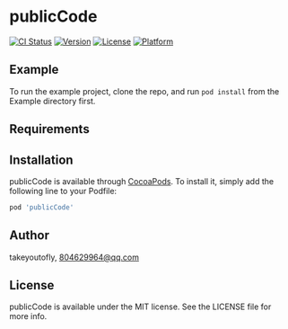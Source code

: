 # publicCode

[![CI Status](https://img.shields.io/travis/takeyoutofly/publicCode.svg?style=flat)](https://travis-ci.org/takeyoutofly/publicCode)
[![Version](https://img.shields.io/cocoapods/v/publicCode.svg?style=flat)](https://cocoapods.org/pods/publicCode)
[![License](https://img.shields.io/cocoapods/l/publicCode.svg?style=flat)](https://cocoapods.org/pods/publicCode)
[![Platform](https://img.shields.io/cocoapods/p/publicCode.svg?style=flat)](https://cocoapods.org/pods/publicCode)

## Example

To run the example project, clone the repo, and run `pod install` from the Example directory first.

## Requirements

## Installation

publicCode is available through [CocoaPods](https://cocoapods.org). To install
it, simply add the following line to your Podfile:

```ruby
pod 'publicCode'
```

## Author

takeyoutofly, 804629964@qq.com

## License

publicCode is available under the MIT license. See the LICENSE file for more info.
